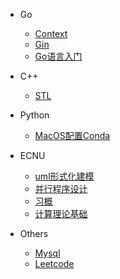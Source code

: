 <!-- _sidebar.md -->

- Go
  - [Context](/docs/go/Context.md) <!--注意这里是相对路径-->
  - [Gin](/docs/go/Gin.md)
  - [Go语言入门](/docs/go/Go语言入门.md)

- C++
  - [STL](/docs/c++/STL.md)

- Python
  - [MacOS配置Conda](/docs/python/MacOS配置Conda.md)

- ECNU
  - [uml形式化建模](/docs/ecnu/24S/uml.md)
  - [并行程序设计](/docs/ecnu/24S/并行程序设计.md)
  - [习概](/docs/ecnu/24S/习概.md)
  - [计算理论基础](/docs/ecnu/24S/Automata.md)

- Others
  - [Mysql](/docs/others/Mysql.md)
  - [Leetcode](/docs/others/leetcode.md)